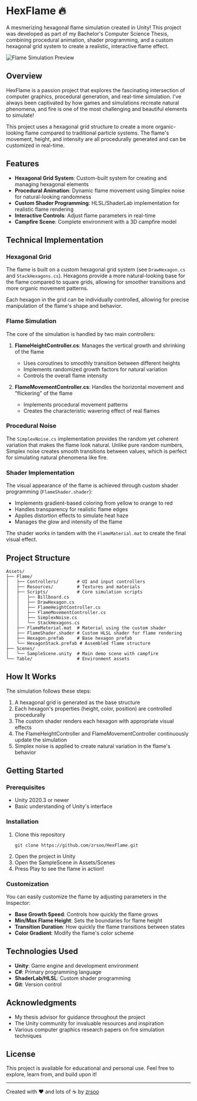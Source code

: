 # HexFlame 🔥

A mesmerizing hexagonal flame simulation created in Unity! This project was developed as part of my Bachelor's Computer Science Thesis, combining procedural animation, shader programming, and a custom hexagonal grid system to create a realistic, interactive flame effect.

![Flame Simulation Preview](https://github.com/zrsoo/HexFlame/raw/master/preview.gif)

## Overview

HexFlame is a passion project that explores the fascinating intersection of computer graphics, procedural generation, and real-time simulation. I've always been captivated by how games and simulations recreate natural phenomena, and fire is one of the most challenging and beautiful elements to simulate!

This project uses a hexagonal grid structure to create a more organic-looking flame compared to traditional particle systems. The flame's movement, height, and intensity are all procedurally generated and can be customized in real-time.

## Features

- **Hexagonal Grid System**: Custom-built system for creating and managing hexagonal elements
- **Procedural Animation**: Dynamic flame movement using Simplex noise for natural-looking randomness
- **Custom Shader Programming**: HLSL/ShaderLab implementation for realistic flame rendering
- **Interactive Controls**: Adjust flame parameters in real-time
- **Campfire Scene**: Complete environment with a 3D campfire model

## Technical Implementation

### Hexagonal Grid

The flame is built on a custom hexagonal grid system (see `DrawHexagon.cs` and `StackHexagons.cs`). Hexagons provide a more natural-looking base for the flame compared to square grids, allowing for smoother transitions and more organic movement patterns.

Each hexagon in the grid can be individually controlled, allowing for precise manipulation of the flame's shape and behavior.

### Flame Simulation

The core of the simulation is handled by two main controllers:

1. **FlameHeightController.cs**: Manages the vertical growth and shrinking of the flame
   - Uses coroutines to smoothly transition between different heights
   - Implements randomized growth factors for natural variation
   - Controls the overall flame intensity

2. **FlameMovementController.cs**: Handles the horizontal movement and "flickering" of the flame
   - Implements procedural movement patterns
   - Creates the characteristic wavering effect of real flames

### Procedural Noise

The `SimplexNoise.cs` implementation provides the random yet coherent variation that makes the flame look natural. Unlike pure random numbers, Simplex noise creates smooth transitions between values, which is perfect for simulating natural phenomena like fire.

### Shader Implementation

The visual appearance of the flame is achieved through custom shader programming (`FlameShader.shader`):

- Implements gradient-based coloring from yellow to orange to red
- Handles transparency for realistic flame edges
- Applies distortion effects to simulate heat haze
- Manages the glow and intensity of the flame

The shader works in tandem with the `FlameMaterial.mat` to create the final visual effect.

## Project Structure

```
Assets/
├── Flame/
│   ├── Controllers/       # UI and input controllers
│   ├── Resources/         # Textures and materials
│   ├── Scripts/           # Core simulation scripts
│   │   ├── Billboard.cs
│   │   ├── DrawHexagon.cs
│   │   ├── FlameHeightController.cs
│   │   ├── FlameMovementController.cs
│   │   ├── SimplexNoise.cs
│   │   └── StackHexagons.cs
│   ├── FlameMaterial.mat  # Material using the custom shader
│   ├── FlameShader.shader # Custom HLSL shader for flame rendering
│   ├── Hexagon.prefab     # Base hexagon prefab
│   └── HexagonStack.prefab # Assembled flame structure
├── Scenes/
│   └── SampleScene.unity  # Main demo scene with campfire
└── Table/                 # Environment assets
```

## How It Works

The simulation follows these steps:

1. A hexagonal grid is generated as the base structure
2. Each hexagon's properties (height, color, position) are controlled procedurally
3. The custom shader renders each hexagon with appropriate visual effects
4. The FlameHeightController and FlameMovementController continuously update the simulation
5. Simplex noise is applied to create natural variation in the flame's behavior

## Getting Started

### Prerequisites

- Unity 2020.3 or newer
- Basic understanding of Unity's interface

### Installation

1. Clone this repository
   ```
   git clone https://github.com/zrsoo/HexFlame.git
   ```
2. Open the project in Unity
3. Open the SampleScene in Assets/Scenes
4. Press Play to see the flame in action!

### Customization

You can easily customize the flame by adjusting parameters in the Inspector:

- **Base Growth Speed**: Controls how quickly the flame grows
- **Min/Max Flame Height**: Sets the boundaries for flame height
- **Transition Duration**: How quickly the flame transitions between states
- **Color Gradient**: Modify the flame's color scheme

## Technologies Used

- **Unity**: Game engine and development environment
- **C#**: Primary programming language
- **ShaderLab/HLSL**: Custom shader programming
- **Git**: Version control

## Acknowledgments

- My thesis advisor for guidance throughout the project
- The Unity community for invaluable resources and inspiration
- Various computer graphics research papers on fire simulation techniques

## License

This project is available for educational and personal use. Feel free to explore, learn from, and build upon it!

---

Created with ❤️ and lots of ☕ by [zrsoo](https://github.com/zrsoo)
